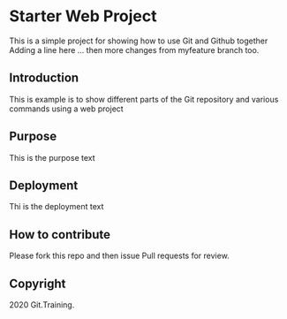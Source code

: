 # Starter Web Project

This is a simple project for showing how to use Git and Github together
Adding a line here ... then more changes from myfeature branch too.

## Introduction

This is example is to show different parts of the Git repository and various commands using a web project

## Purpose

This is the purpose text

## Deployment

Thi is the deployment text

## How to contribute

Please fork this repo and then issue Pull requests for review.

## Copyright

2020 Git.Training.
